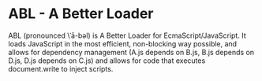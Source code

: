 # ABL - A Better Loader

ABL (pronounced \ˈā-bəl\) is A Better Loader for EcmaScript/JavaScript. It loads JavaScript in the most efficient, non-blocking way possible, and allows for dependency management (A.js depends on B.js, B.js depends on D.js, D.js depends on C.js) and allows for code that executes document.write to inject scripts.